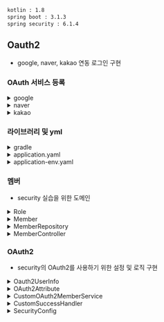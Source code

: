 ```
kotlin : 1.8
spring boot : 3.1.3
spring security : 6.1.4
```


## Oauth2

- google, naver, kakao 연동 로그인 구현

### OAuth 서비스 등록

<details>
    <summary>google</summary>

[구글 프로젝트](https://console.cloud.google.com/apis/dashboard?project=powerful-atlas-401406)

![img.png](image/google/img.png)
![img_1.png](image/google/img_1.png)
![img_2.png](image/google/img_2.png)
![img_3.png](image/google/img_3.png)
![img_4.png](image/google/img_4.png)
![img_5.png](image/google/img_5.png)
![img_6.png](image/google/img_6.png)
![img_7.png](image/google/img_7.png)
![img_8.png](image/google/img_8.png)
![img_9.png](image/google/img_9.png)
![img_10.png](image/google/img_10.png)
![img_11.png](image/google/img_11.png)
![img_12.png](image/google/img_12.png)
![img_13.png](image/google/img_13.png)
```text
http://localhost:8080/login/oauth2/code/google
```
![img_14.png](image/google/img_14.png)
![img_15.png](image/google/img_15.png)

</details>

<details>
    <summary>naver</summary>

[naver](https://developers.naver.com/main/)

![img.png](image/naver/img.png)
![img_1.png](image/naver/img_1.png)
![img_2.png](image/naver/img_2.png)
![img_3.png](image/naver/img_3.png)
```text
서비스 URL: http://localhost:3000
Callback URL: http://localhost:8080/login/ouath2/code/naver
```
![img_4.png](image/naver/img_4.png)
![img_5.png](image/naver/img_5.png)
![img_6.png](image/naver/img_6.png)
</details>

<details>
    <summary>kakao</summary>

[kakao](https://developers.kakao.com/)
![img.png](image/kakao/img.png)
![img_1.png](image/kakao/img_1.png)
![img_2.png](image/kakao/img_2.png)
![img_3.png](image/kakao/img_3.png)
![img_4.png](image/kakao/img_4.png)
![img_5.png](image/kakao/img_5.png)
![img_6.png](image/kakao/img_6.png)
![img_7.png](image/kakao/img_7.png)
![img_8.png](image/kakao/img_8.png)
![img_9.png](image/kakao/img_9.png)
![img_10.png](image/kakao/img_10.png)
![img_11.png](image/kakao/img_11.png)
```text
http://localhost:8080/login/oauth2/code/kakao
```
![img_12.png](image/kakao/img_12.png)

</details>

### 라이브러리 및 yml

<details>
    <summary>gradle</summary>

```gradle
implementation("org.springframework.boot:spring-boot-starter-data-jpa")
implementation("org.springframework.boot:spring-boot-starter-data-redis")
implementation("org.springframework.boot:spring-boot-starter-oauth2-client")
implementation("org.springframework.boot:spring-boot-starter-security")
implementation("org.springframework.boot:spring-boot-starter-web")
implementation("com.fasterxml.jackson.module:jackson-module-kotlin")
implementation("org.jetbrains.kotlin:kotlin-reflect")
compileOnly("org.projectlombok:lombok:1.18.24")
developmentOnly("org.springframework.boot:spring-boot-devtools")
runtimeOnly("com.h2database:h2")
testImplementation("org.springframework.boot:spring-boot-starter-test")
testImplementation("org.springframework.security:spring-security-test")
testImplementation("com.h2database:h2:2.1.214")
```
</details>

<details>
    <summary>application.yaml</summary>

```yaml
spring:
  profiles:
    active:
      - local
  # h2 설정
  h2:
    console:
      enabled: true
      path: /h2-console
  datasource:
    driver-class-name: org.h2.Driver
    url: jdbc:h2:mem:test
    username: admin
    password: admin
  # JPA 설정
  jpa:
    properties:
      hibernate:
        format_sql: true
        show_sql: true
  # H2에서 JPA 사용하기 위한 설정
  sql:
    init:
      mode: always
  # security 설정
  # 구글, 페북, 깃헙 등은 spring security에서 지원함.
  # 네이버, 카카오는 지원하지 않음. 따라서 추가 설정 필요함.
  security:
    oauth2.client:
      registration:
        google:
          clientId: ${oauth2.client.google.id}
          clientSecret: ${oauth2.client.google.secret}
          scope:
            - email
            - profile
        naver:
          clientId: ${oauth2.client.naver.id}
          clientSecret: ${oauth2.client.naver.secret}
          clientAuthenticationMethod: client_secret_post
          authorizationGrantType: authorization_code
          # application이 가지고 있는 기본 변수를 불러옴.
          redirectUri: "{baseUrl}/{action}/oauth2/code/{registrationId}"
          scope:
            - nickname
            - email
            - profile_image
          clientName: Naver
        kakao:
          clientId: ${oauth2.client.kakao.id}
          clientSecret: ${oauth2.client.kakao.secret}
          clientAuthenticationMethod: client_secret_post
          authorizationGrantType: authorization_code
          redirectUri: "{baseUrl}/{action}/oauth2/code/{registrationId}"
          scope:
            - profile_nickname
            - profile_image
            - account_email
          clientName: Kakao
      provider:
        kakao:
          authorization_uri: https://kauth.kakao.com/oauth/authorize
          token_uri: https://kauth.kakao.com/oauth/token
          user-info-uri: https://kapi.kakao.com/v2/user/me
          # 해당 서비스에 요청하여 받은 데이터 안에는 user 정보가 있는데 이 정보를 담음 필드 명이 무엇인지 설정하는 것.
          user_name_attribute: properties
        naver:
          authorization_uri: https://nid.naver.com/oauth2.0/authorize
          token_uri: https://nid.naver.com/oauth2.0/token
          user-info-uri: https://openapi.naver.com/v1/nid/me
          user_name_attribute: response

logging.level:
  org.hibernate.SQL: debug

--- #local
jpa:
  hibernate:
    ddl-auto: create-drop


--- #env
spring:
  profiles.include:
    - env
```
</details>

<details>
    <summary>application-env.yaml</summary>

```yaml
oauth2.client:
  google:
    id: google에서 받은 ID
    secret: google에서 받은 KEY
  naver:
    id: naver에서 받은 ID
    secret: naver에서 받은 KEY
  kakao:
    id: kakao에서 받은 ID
    secret: kakao에서 받은 KEY
```
</details>

### 멤버

- security 실습을 위한 도메인

<details>
    <summary>Role</summary>

- 사용자 권한

    ```kotlin
    package com.example.kotlin.member
    
    enum class Role(
        val key: String,
        val title: String
    ) {
        ROLE_ADMIN("ROLE_ADMIN", "관리자"),
        ROLE_USER("ROLE_USER", "사용자")
    }
    ```
</details>

<details>
    <summary>Member</summary>

- db 저장 할 멤버 정보

    ```kotlin
    package com.example.kotlin.member
    
    import jakarta.persistence.*
    import java.util.*
    
    @Entity
    @Table(name = "MEMBER_TABLE")
    class Member(
        @Id
        @GeneratedValue(strategy = GenerationType.UUID)
        @Column(name = "member_id", nullable = false)
        var id: UUID?,
    
        @Column(name = "name", nullable = false)
        var name: String?,
    
        @Column(name = "email")
        var email: String?,
    
        @Column(name = "picture")
        var picture: String?,
    
        @Enumerated(EnumType.STRING)
        var role: Role?
    
    )
    ```
</details>

<details>
    <summary>MemberRepository</summary>

- JPA를 이용한 멤버 등록

    ```kotlin
    package com.example.kotlin.member.repository
    
    import com.example.kotlin.member.Member
    import org.springframework.data.jpa.repository.JpaRepository
    
    interface MemberRepository : JpaRepository<Member, Long> {
        fun findByEmail(email: String): Member?
    }
    ```
</details>
<details>
    <summary>MemberController</summary>

- 멤버 컨트롤러

```kotlin
package com.example.kotlin.member.controller

import org.springframework.web.bind.annotation.GetMapping
import org.springframework.web.bind.annotation.PostMapping
import org.springframework.web.bind.annotation.RequestMapping
import org.springframework.web.bind.annotation.RestController

@RestController
@RequestMapping("/api/v1/member")
class MemberController {

    @GetMapping("/login/success")
    fun login() : String?{
        return "login success"
    }

}
```

</details>


### OAuth2

- security의 OAuth2를 사용하기 위한 설정 및 로직 구현

<details>
    <summary>Oauth2UserInfo</summary>

- OAuth2에서 가져온 사용자 정보를 담을 클래스.
- 가져온 사용자 정보를 토대로 Member Entity 생성
- 첫 로그인의 경우 관리자는 아닐 것이라 판단하여 ROLE_USER로 줌
    
    ```kotlin
    package com.example.kotlin.security.oauth2
    
    import com.example.kotlin.member.Member
    import com.example.kotlin.member.Role
    
    class Oauth2UserInfo(
        val id: String?,
        val name: String?,
        val email: String?,
        val picture: String?
    ){
        fun toEntity(): Member {
            return Member(id=null, name=name, email=email, picture=picture, role = Role.ROLE_USER)
        }
    }
    ```
</details>

<details>
    <summary>OAuth2Attribute</summary>

- 사용자가 이용한 OAuth2 서비스가 무엇인지 판단하고, 해당 서비스의 정보를 알맞게 가져오기 위한 클래스
- naver와 kakao는 Spring Security가 제공하지 않으므로 추가 설정이 필요함.

```kotlin
package com.example.kotlin.security.oauth2

enum class OAuth2Attributes(
    val nameAttributeKey: String?,
    val oauth2UserInfo: (Map<String, Any>?) -> Oauth2UserInfo
) {
    GOOGLE("google", { map ->
        Oauth2UserInfo(
            map?.get("sub").toString(),
            map?.get("name").toString(),
            map?.get("email").toString(),
            map?.get("picture").toString()
        )
    }),

    NAVER("naver", { attributes ->
        val content = attributes?.get("response");
        val map: Map<String, Any>? = if (content is Map<*, *>) {
            content as? Map<String, Any>
        } else {
            emptyMap()
        }
        Oauth2UserInfo(
            map?.get("id").toString(),
            map?.get("nickname").toString(),
            map?.get("email").toString(),
            map?.get("profile_image").toString()
        )
    }),

    KAKAO("kakao", { attributes ->
        val content = attributes?.get("properties");
        val map: Map<String, Any>? = if (content is Map<*, *>) {
            content as? Map<String, Any>
        } else {
            emptyMap()
        }
        Oauth2UserInfo(
            map?.get("sub").toString(),
            map?.get("name").toString(),
            map?.get("account_email").toString(),
            map?.get("thumbnail_image").toString()
        )
    });

    companion object {
        fun extract(registrationId: String, attributes: Map<String, Any>?): Oauth2UserInfo? {
            return values().find { it.nameAttributeKey == registrationId }?.oauth2UserInfo?.invoke(attributes)
        }
    }
}
```
</details>

<details>
    <summary>CustomOAuth2MemberService</summary>

- 사용자가 OAuth2 로그인 할 때 수행되는 비즈니스 로직
- 서비스 별 가져온 사용자의 필드가 다르므로 개발자가 구현한 OAut2UserInfo 형식으로 매핑 후 반환.
- 반환된 DefaultOAuth2User는 Authentication가 됨.

    ```kotlin
    package com.example.kotlin.security.oauth2.service
    
    import com.example.kotlin.member.Member
    import com.example.kotlin.member.repository.MemberRepository
    import com.example.kotlin.security.oauth2.OAuth2Attributes
    import com.example.kotlin.security.oauth2.Oauth2UserInfo
    import jakarta.servlet.http.HttpSession
    import org.springframework.security.core.authority.SimpleGrantedAuthority
    import org.springframework.security.oauth2.client.userinfo.DefaultOAuth2UserService
    import org.springframework.security.oauth2.client.userinfo.OAuth2UserRequest
    import org.springframework.security.oauth2.client.userinfo.OAuth2UserService
    import org.springframework.security.oauth2.core.OAuth2AuthenticationException
    import org.springframework.security.oauth2.core.user.DefaultOAuth2User
    import org.springframework.security.oauth2.core.user.OAuth2User
    import org.springframework.stereotype.Service
    
    @Service
    class CustomOAuth2MemberService(
        private val memberRepository: MemberRepository,
        private val httpSession: HttpSession
    ): OAuth2UserService<OAuth2UserRequest, OAuth2User> {
        override fun loadUser(userRequest: OAuth2UserRequest?): OAuth2User {
            if (userRequest == null) throw OAuth2AuthenticationException("Oauth2 UserRequest Error")
    
            // userRequest에서 user 정보 가져오기
            val delegate = DefaultOAuth2UserService()
            val oAuth2User = delegate.loadUser(userRequest)
    
            // registrationId는 Oauth2 서비스 이름 (구글, 네이버, 카카오 등)
            val registrationId = userRequest.clientRegistration.registrationId
            // OAuth2 로그인 하면 서비스 별 유저가 가지는 고유 키가 있는 듯. 그 키의 필드 값.
            val userNameAttributeName = userRequest.clientRegistration.providerDetails.userInfoEndpoint.userNameAttributeName
            // OAuth2 서비스의 유저 정보들
            val attributes = oAuth2User.attributes;
            // 서비스의 유저 정보를 개발자가 만든 객체 형태로 매핑
            val oauth2UserInfo = OAuth2Attributes.extract(registrationId, attributes)
    
            // 전달받은 OAuth2User의 attribute를 이용하여 회원가입 및 수정의 역할을 한다.
            val member = oauth2UserInfo?.let { saveOrUpdate(it) }
    
            // session에 SessionUser(user의 정보를 담는 객체)를 담아 저장한다.
    //        httpSession.setAttribute("user", SessionUser(user))
    
            return DefaultOAuth2User(
                setOf(SimpleGrantedAuthority(member?.role?.key)),
                attributes,
                userNameAttributeName
            )
        }
    
        fun saveOrUpdate(oauth2UserInfo: Oauth2UserInfo): Member {
            val member = memberRepository.findByEmail(oauth2UserInfo.email?:"")
                ?: oauth2UserInfo.toEntity()
    
            return memberRepository.save(member)
        }
    }
    ```
</details>

<details>
    <summary>CustomSuccessHandler</summary>

- OAuth2 로그인 성공 시 실행 되는 로직.

    ```kotlin
    package com.example.kotlin.security.oauth2.handler
    
    import jakarta.servlet.http.HttpServletRequest
    import jakarta.servlet.http.HttpServletResponse
    import org.slf4j.LoggerFactory
    import org.springframework.security.core.Authentication
    import org.springframework.security.oauth2.core.user.DefaultOAuth2User
    import org.springframework.security.web.authentication.AuthenticationSuccessHandler
    import org.springframework.stereotype.Component
    
    @Component
    class CustomSuccessHandler() :AuthenticationSuccessHandler  {
        private val log = LoggerFactory.getLogger(this.javaClass)!!
        override fun onAuthenticationSuccess(
            request: HttpServletRequest?,
            response: HttpServletResponse?,
            authentication: Authentication?
        ) {
    
            val principal = authentication?.principal // 인증 완료한 객체의 principal을 가져옴. 이때 OAuth2의 principal에는 DefaultOAuth2User가 들어간다.
            val authorization = authentication?.authorities // 권한 목록
            val details = authentication?.details // 기타 정보
            val name = authentication?.name // DefaultOAuth2User 에 있는 userNameAttributeName 인듯
            val defaultOAuth2User = principal as? DefaultOAuth2User // 일단 DefaultOAuth2User로 형변환
            val authorities = defaultOAuth2User?.attributes // DefaultOAuth2User에 있는 attributes 즉, Oauth2 로그인 시 받아온 유저 정보
    
            log.info("========CustomSuccessHandelr=========")
            log.info("authentication : {}",authentication)
            log.info("principal : {} ",principal)
            log.info("details : {} ",details)
            log.info("name : {} ",name)
            log.info("authorization : {} ",authorization)
            log.info ("authorities : {}", authorities)
    
            
    
            response?.sendRedirect("/page")
        }
    }
    ```

</details>

<details>
    <summary>SecurityConfig</summary>

- OAuth2를 적용하기 위한 설정 추가.

    ```kotlin
    package com.example.kotlin.security.config
    
    import com.example.kotlin.security.oauth2.handler.CustomSuccessHandler
    import com.example.kotlin.security.oauth2.service.CustomOAuth2MemberService
    import lombok.RequiredArgsConstructor
    import org.springframework.context.annotation.Bean
    import org.springframework.context.annotation.Configuration
    import org.springframework.security.config.annotation.web.builders.HttpSecurity
    import org.springframework.security.config.http.SessionCreationPolicy
    import org.springframework.security.web.authentication.LoginUrlAuthenticationEntryPoint
    import org.springframework.security.web.util.matcher.AntPathRequestMatcher
    
    @Configuration
    @RequiredArgsConstructor
    class SecurityConfig(
        private val customOAuth2MemberService: CustomOAuth2MemberService,
        private val customSuccessHandler: CustomSuccessHandler
    ) {
        private val urls = arrayOf(AntPathRequestMatcher("/h2-console/**"), AntPathRequestMatcher("/api/member/signup"), AntPathRequestMatcher("/api/member/login"), AntPathRequestMatcher("/api/member/oauth2/**"))
    
        @Bean
        fun filterChain(http: HttpSecurity) = http
            .headers {it.frameOptions{it.disable()}}
            .csrf { it.disable() } // csrf off
            .cors { it.disable() } // cors off
            .formLogin { it.disable() } // security login page off
            .sessionManagement { it.sessionCreationPolicy(SessionCreationPolicy.NEVER) } //필요하다면 세션 생성. (API는 session이 필요 없지만 google 계정 정보를 가져오기 위해 session이 필요함)
            .authorizeHttpRequests {
                it.requestMatchers(*urls).anonymous() // [signup, login] 누구나 접근 가능
                    .anyRequest().authenticated()
            } // 나머지 api 호출은 인증 받아야함
            .oauth2Login {
                it.userInfoEndpoint { point -> point.userService(customOAuth2MemberService) } // oauth2Login는 loadUser라는 함수를 호출하는게 기본임. 이를 custom하여 사용하는 것.
                it.successHandler(customSuccessHandler) // 성공 시 핸들러
                // it.defaultSuccessUrl("/myspace") // 성공시 이동 페이지
                it.failureUrl("/fail") // 실패시
            }
            .exceptionHandling { it.authenticationEntryPoint(LoginUrlAuthenticationEntryPoint("/login")) } // 인증 되지 않은 사용자가 접근시 login으로 이동
            .build()!!
    }
    ```
</details>